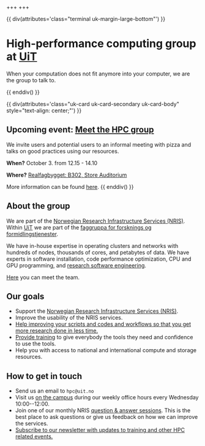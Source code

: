 +++
+++

{{ div(attributes='class="terminal uk-margin-large-bottom"') }}

# High-performance computing group at [UiT](https://uit.no/)

When your computation does not fit anymore into your computer, we are the group
to talk to.

{{ enddiv() }}

{{ div(attributes='class="uk-card uk-card-secondary uk-card-body" style="text-align: center;"') }}
## Upcoming event: [Meet the HPC group](@/events/outreach2023.md) 
We invite users and potential users to an informal meeting with pizza and talks on good practices using our resources. 

**When?** October 3. from 12.15 - 14.10

**Where?** [Realfagbygget: B302, Store Auditorium](https://use.mazemap.com/#v=1&zlevel=3&center=18.977390,69.681783&zoom=18&campusid=5&sharepoitype=poi&sharepoi=178815)

More information can be found [here](@/events/outreach2023.md).
{{ enddiv() }}

## About the group

We are part of the [Norwegian Research Infrastructure Services
(NRIS)](https://documentation.sigma2.no/).  Within [UiT](https://uit.no/) we
are part of the [faggruppa for forsknings og
formidlingstjenester](https://uit.no/enhet/ita/digitaleforskningsogformidlingstjenester).

We have in-house expertise in operating clusters and networks with hundreds of
nodes, thousands of cores, and petabytes of data.  We have experts in software
installation, code performance optimization, CPU and GPU programming, and
[research software engineering](https://research-software.uit.no/).

[Here](/team/) you can meet the team.


## Our goals

- Support the [Norwegian Research Infrastructure Services (NRIS)](https://documentation.sigma2.no/).
- Improve the usability of the NRIS services.
- [Help improving your scripts and codes and workflows so that you get more research done in less time.](research-software.uit.no/)
- [Provide training](/training/) to give everybody the tools they need and confidence to use the tools.
- Help you with access to national and international compute and storage resources.


## How to get in touch

- Send us an email to `hpc@uit.no`
- Visit us [on the campus](/contact/) during our weekly office hours every Wednesday 10:00--12:00.
- Join one of our monthly NRIS [question & answer
  sessions](https://documentation.sigma2.no/getting_help/qa-sessions.html).
  This is the best place to ask questions or give us feedback on how we can
  improve the services.
- [Subscribe to our newsletter with updates to training and other HPC related events.](/contact/)
